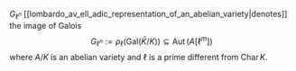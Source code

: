 $G_{\ell^n}$ [[lombardo_av_ell_adic_representation_of_an_abelian_variety|denotes]] the image of Galois 
$$
G_{\ell^{n}}:=\rho_{\ell}(\mathrm{Gal}(\bar{K} / K)) \subseteq \operatorname{Aut}\left(A\left[\ell^{m}\right]\right)
$$
where $A/K$ is an abelian variety and $\ell$ is a prime different from $\operatorname{Char} K$.